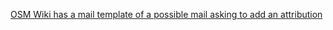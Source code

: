 [OSM Wiki has a mail template of a possible mail asking to add an attribution](https://wiki.openstreetmap.org/wiki/Lacking_proper_attribution/Example_email)
